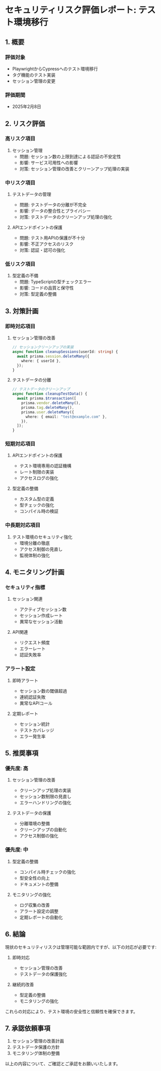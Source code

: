 # セキュリティリスク評価レポート: テスト環境移行

## 1. 概要

### 評価対象

- PlaywrightからCypressへのテスト環境移行
- タグ機能のテスト実装
- セッション管理の変更

### 評価期間

- 2025年2月8日

## 2. リスク評価

### 高リスク項目

1. セッション管理
   - 問題: セッション数の上限到達による認証の不安定性
   - 影響: サービス可用性への影響
   - 対策: セッション管理の改善とクリーンアップ処理の実装

### 中リスク項目

1. テストデータの管理

   - 問題: テストデータの分離が不完全
   - 影響: データの整合性とプライバシー
   - 対策: テストデータのクリーンアップ処理の強化

2. APIエンドポイントの保護
   - 問題: テスト用APIの保護が不十分
   - 影響: 不正アクセスのリスク
   - 対策: 認証・認可の強化

### 低リスク項目

1. 型定義の不備
   - 問題: TypeScriptの型チェックエラー
   - 影響: コードの品質と保守性
   - 対策: 型定義の整備

## 3. 対策計画

### 即時対応項目

1. セッション管理の改善

   ```typescript
   // セッションクリーンアップの実装
   async function cleanupSessions(userId: string) {
     await prisma.session.deleteMany({
       where: { userId },
     });
   }
   ```

2. テストデータの分離
   ```typescript
   // テストデータのクリーンアップ
   async function cleanupTestData() {
     await prisma.$transaction([
       prisma.vendor.deleteMany(),
       prisma.tag.deleteMany(),
       prisma.user.deleteMany({
         where: { email: "test@example.com" },
       }),
     ]);
   }
   ```

### 短期対応項目

1. APIエンドポイントの保護

   - テスト環境専用の認証機構
   - レート制限の実装
   - アクセスログの強化

2. 型定義の整備
   - カスタム型の定義
   - 型チェックの強化
   - コンパイル時の検証

### 中長期対応項目

1. テスト環境のセキュリティ強化
   - 環境分離の徹底
   - アクセス制御の見直し
   - 監視体制の強化

## 4. モニタリング計画

### セキュリティ指標

1. セッション関連

   - アクティブセッション数
   - セッション作成レート
   - 異常なセッション活動

2. API関連
   - リクエスト頻度
   - エラーレート
   - 認証失敗率

### アラート設定

1. 即時アラート

   - セッション数の閾値超過
   - 連続認証失敗
   - 異常なAPIコール

2. 定期レポート
   - セッション統計
   - テストカバレッジ
   - エラー発生率

## 5. 推奨事項

### 優先度: 高

1. セッション管理の改善

   - クリーンアップ処理の実装
   - セッション数制限の見直し
   - エラーハンドリングの強化

2. テストデータの保護
   - 分離環境の整備
   - クリーンアップの自動化
   - アクセス制御の強化

### 優先度: 中

1. 型定義の整備

   - コンパイル時チェックの強化
   - 型安全性の向上
   - ドキュメントの整備

2. モニタリングの強化
   - ログ収集の改善
   - アラート設定の調整
   - 定期レポートの自動化

## 6. 結論

現状のセキュリティリスクは管理可能な範囲内ですが、以下の対応が必要です:

1. 即時対応

   - セッション管理の改善
   - テストデータの保護強化

2. 継続的改善
   - 型定義の整備
   - モニタリングの強化

これらの対応により、テスト環境の安全性と信頼性を確保できます。

## 7. 承認依頼事項

1. セッション管理の改善計画
2. テストデータ保護の方針
3. モニタリング体制の整備

以上の内容について、ご確認とご承認をお願いいたします。
